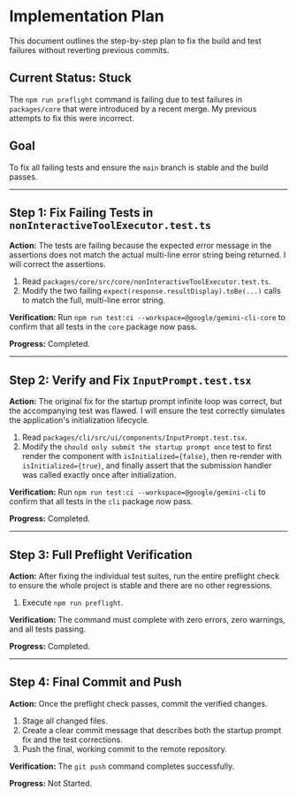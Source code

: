 # Implementation Plan

This document outlines the step-by-step plan to fix the build and test failures without reverting previous commits.

## Current Status: Stuck

The `npm run preflight` command is failing due to test failures in `packages/core` that were introduced by a recent merge. My previous attempts to fix this were incorrect.

## Goal

To fix all failing tests and ensure the `main` branch is stable and the build passes.

---

## Step 1: Fix Failing Tests in `nonInteractiveToolExecutor.test.ts`

**Action:** The tests are failing because the expected error message in the assertions does not match the actual multi-line error string being returned. I will correct the assertions.

1.  Read `packages/core/src/core/nonInteractiveToolExecutor.test.ts`.
2.  Modify the two failing `expect(response.resultDisplay).toBe(...)` calls to match the full, multi-line error string.

**Verification:** Run `npm run test:ci --workspace=@google/gemini-cli-core` to confirm that all tests in the `core` package now pass.

**Progress:** Completed.

---

## Step 2: Verify and Fix `InputPrompt.test.tsx`

**Action:** The original fix for the startup prompt infinite loop was correct, but the accompanying test was flawed. I will ensure the test correctly simulates the application's initialization lifecycle.

1.  Read `packages/cli/src/ui/components/InputPrompt.test.tsx`.
2.  Modify the `should only submit the startup prompt once` test to first render the component with `isInitialized={false}`, then re-render with `isInitialized={true}`, and finally assert that the submission handler was called exactly once after initialization.

**Verification:** Run `npm run test:ci --workspace=@google/gemini-cli` to confirm that all tests in the `cli` package now pass.

**Progress:** Completed.

---

## Step 3: Full Preflight Verification

**Action:** After fixing the individual test suites, run the entire preflight check to ensure the whole project is stable and there are no other regressions.

1.  Execute `npm run preflight`.

**Verification:** The command must complete with zero errors, zero warnings, and all tests passing.

**Progress:** Completed.

---

## Step 4: Final Commit and Push

**Action:** Once the preflight check passes, commit the verified changes.

1.  Stage all changed files.
2.  Create a clear commit message that describes both the startup prompt fix and the test corrections.
3.  Push the final, working commit to the remote repository.

**Verification:** The `git push` command completes successfully.

**Progress:** Not Started.